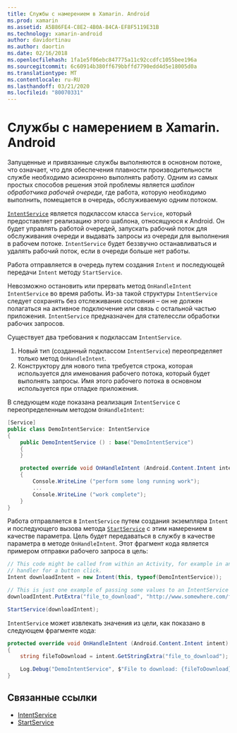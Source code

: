 ```yaml
---
title: Службы с намерением в Xamarin. Android
ms.prod: xamarin
ms.assetid: A5B86FE4-C8E2-4B0A-84CA-EF8F5119E31B
ms.technology: xamarin-android
author: davidortinau
ms.author: daortin
ms.date: 02/16/2018
ms.openlocfilehash: 1fa1e5f06ebc847775a11c92ccdfc1055bee196a
ms.sourcegitcommit: 6c60914b380ff679bbffd7790edd4d5e18005d0a
ms.translationtype: MT
ms.contentlocale: ru-RU
ms.lasthandoff: 03/21/2020
ms.locfileid: "80070331"
---
```

# <a name="intent-services-in-xamarinandroid"></a>Службы с намерением в Xamarin. Android

Запущенные и привязанные службы выполняются в основном потоке, что означает, что для обеспечения плавности производительности службе необходимо асинхронно выполнять работу. Одним из самых простых способов решения этой проблемы является _шаблон обработчика рабочей очереди_, где работа, которую необходимо выполнить, помещается в очередь, обслуживаемую одним потоком.

[`IntentService`](xref:Android.App.IntentService) является подклассом класса `Service`, который предоставляет реализацию этого шаблона, относящуюся к Android. Он будет управлять работой очередей, запускать рабочий поток для обслуживания очереди и выдавать запросы из очереди для выполнения в рабочем потоке. `IntentService` будет беззвучно останавливаться и удалять рабочий поток, если в очереди больше нет работы.

Работа отправляется в очередь путем создания `Intent` и последующей передачи `Intent` методу `StartService`.

Невозможно остановить или прервать метод `OnHandleIntent` `IntentService` во время работы. Из-за такой структуры `IntentService` следует сохранять без отслеживания состояния &ndash; он не должен полагаться на активное подключение или связь с остальной частью приложения. `IntentService` предназначен для стателессли обработки рабочих запросов.

Существует два требования к подклассам `IntentService`.

1. Новый тип (созданный подклассом `IntentService`) переопределяет только метод `OnHandleIntent`.
2. Конструктору для нового типа требуется строка, которая используется для именования рабочего потока, который будет выполнять запросы. Имя этого рабочего потока в основном используется при отладке приложения.

В следующем коде показана реализация `IntentService` с переопределенным методом `OnHandleIntent`:

```csharp
[Service]
public class DemoIntentService: IntentService
{
    public DemoIntentService () : base("DemoIntentService")
    {
    }

    protected override void OnHandleIntent (Android.Content.Intent intent)
    {
        Console.WriteLine ("perform some long running work");
        ...
        Console.WriteLine ("work complete");
    }
}
```

Работа отправляется в `IntentService` путем создания экземпляра `Intent` и последующего вызова метода [`StartService`](xref:Android.Content.Context.StartService*) с этим намерением в качестве параметра. Цель будет передаваться в службу в качестве параметра в методе `OnHandleIntent`. Этот фрагмент кода является примером отправки рабочего запроса в цель: 

```csharp
// This code might be called from within an Activity, for example in an event
// handler for a button click.
Intent downloadIntent = new Intent(this, typeof(DemoIntentService));

// This is just one example of passing some values to an IntentService via the Intent:
downloadIntent.PutExtra("file_to_download", "http://www.somewhere.com/file/to/download.zip");

StartService(downloadIntent);
```

`IntentService` может извлекать значения из цели, как показано в следующем фрагменте кода:  

```csharp
protected override void OnHandleIntent (Android.Content.Intent intent)
{
    string fileToDownload = intent.GetStringExtra("file_to_download");

    Log.Debug("DemoIntentService", $"File to download: {fileToDownload}.");
}
```

## <a name="related-links"></a>Связанные ссылки

- [IntentService](xref:Android.App.IntentService)
- [StartService](xref:Android.Content.Context.StartService*)

